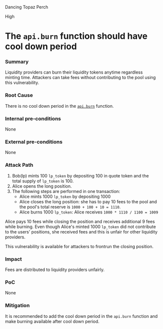 Dancing Topaz Perch

High

# The `api.burn` function should have cool down period

### Summary

Liquidity providers can burn their liquidity tokens anytime regardless minting time.
Attackers can take fees without contributing to the pool using this vulnerability.

### Root Cause

There is no cool down period in the [`api.burn`](https://github.com/sherlock-audit/2024-08-velar-artha/blob/18ef2d8dc0162aca79bd71710f08a3c18c94a36e/gl-sherlock/contracts/api.vy#L104-L128) function.

### Internal pre-conditions

None

### External pre-conditions

None

### Attack Path

1. Bob(lp) mints 100 `lp_token` by depositing 100 in quote token and the total supply of `lp_token` is 100.
2. Alice opens the long position.
3. The following steps are performed in one transaction:
    - Alice mints 1000 `lp_token` by depositing 1000
    - Alice closes the long position: she has to pay 10 fees to the pool and the pool's total reserve is `1000 + 100 + 10 = 1110`.
    - Alice burns 1000 `lp_token`: Alice receives `1000 * 1110 / 1100 = 1009`

Alice pays 10 fees while closing the position and receives additional 9 fees while burning.
Even though Alice's minted 1000 `lp_token` did not contribute to the users' positions, she received fees and this is unfair for other liquidity providers.

This vulnerability is available for attackers to frontrun the closing position.

### Impact

Fees are distributed to liquidity providers unfairly.

### PoC

None

### Mitigation

It is recommended to add the cool down period in the `api.burn` function and make burning available after cool down period.
